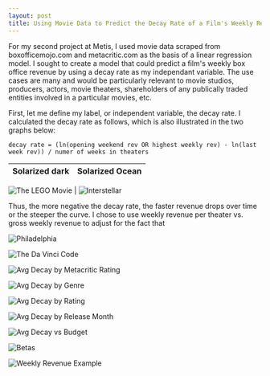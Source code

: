 ```yaml
---
layout: post
title: Using Movie Data to Predict the Decay Rate of a Film's Weekly Revenue
---
```


For my second project at Metis, I used movie data scraped from boxofficemojo.com and metacritic.com as the basis of a linear regression model. I sought to create a model that could predict a film's weekly box office revenue by using a decay rate as my independant variable. The use cases are many and would be particularly relevant to movie studios, producers, actors, movie theaters, shareholders of any publically traded entities involved in a particular movies, etc. 

First, let me define my label, or independent variable, the decay rate. I calculated the decay rate as follows, which is also illustrated in the two graphs below:

`decay rate = (ln(opening weekend rev OR highest weekly rev) - ln(last week rev)) / numer of weeks in theaters`

Solarized dark             |  Solarized Ocean
:-------------------------:|:-------------------------:
![The LEGO Movie](https://raw.githubusercontent.com/applebym/applebym.github.io/master/images/post2/lego.png)
  |  ![Interstellar](https://raw.githubusercontent.com/applebym/applebym.github.io/master/images/post2/stellar.png)

Thus, the more negative the decay rate, the faster revenue drops over time or the steeper the curve. I chose to use weekly revenue per theater vs. gross weekly revenue to adjust for the fact that 

![Philadelphia](https://raw.githubusercontent.com/applebym/applebym.github.io/master/images/post2/Philadelphia.jpg)

![The Da Vinci Code](https://raw.githubusercontent.com/applebym/applebym.github.io/master/images/post2/davinci.jpg)

![Avg Decay by Metacritic Rating](https://raw.githubusercontent.com/applebym/applebym.github.io/master/images/post2/avg_decay_by_meta.png)

![Avg Decay by Genre](https://raw.githubusercontent.com/applebym/applebym.github.io/master/images/post2/avg_decay_by_genre.png)

![Avg Decay by Rating](https://raw.githubusercontent.com/applebym/applebym.github.io/master/images/post2/avg_decay_by_rating.png)

![Avg Decay by Release Month](https://raw.githubusercontent.com/applebym/applebym.github.io/master/images/post2/avg_decay_by_month.png)

![Avg Decay vs Budget](https://raw.githubusercontent.com/applebym/applebym.github.io/master/images/post2/scatter_budget_decay.png)

![Betas](https://raw.githubusercontent.com/applebym/applebym.github.io/master/images/post2/betas.png)

![Weekly Revenue Example](https://raw.githubusercontent.com/applebym/applebym.github.io/master/images/post2/weeklyrevs.png)
